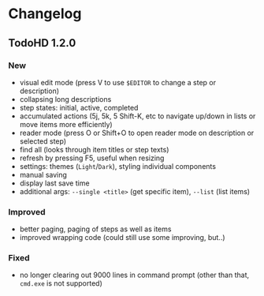# Changelog

## TodoHD 1.2.0

### New

* visual edit mode (press V to use `$EDITOR` to change a step or description)
* collapsing long descriptions
* step states: initial, active, completed
* accumulated actions (5j, 5k, 5 Shift-K, etc to navigate up/down in lists or move items more efficiently)
* reader mode (press O or Shift+O to open reader mode on description or selected step)
* find all (looks through item titles or step texts)
* refresh by pressing F5, useful when resizing
* settings: themes (`Light`/`Dark`), styling individual components
* manual saving
* display last save time
* additional args: `--single <title>` (get specific item), `--list` (list items)

### Improved

* better paging, paging of steps as well as items
* improved wrapping code (could still use some improving, but..)

### Fixed

* no longer clearing out 9000 lines in command prompt (other than that, `cmd.exe` is not supported)
